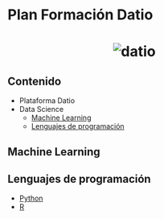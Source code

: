 # Plan Formación Datio
<h1 align="center">
	<img src="http://www.datio.com/wp-content/uploads/2016/09/logo-1.png" alt="datio">
	<br>
</h1>

## Contenido

- Plataforma Datio
- Data Science
  - [Machine Learning](#machinelearning)
  - [Lenguajes de programación](#lenguajesprogramacion)

    
## Machine Learning

## Lenguajes de programación
- [Python](https://github.com/DatioBD/academy/blob/master/python.md)
- [R](https://github.com/DatioBD/academy/blob/master/r.md)
